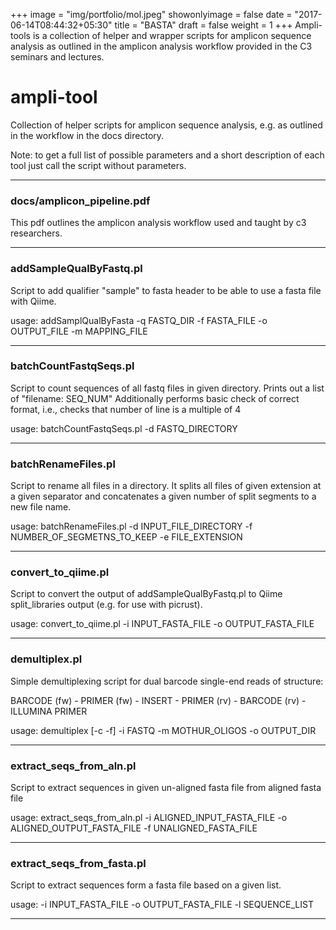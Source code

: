 +++
image = "img/portfolio/mol.jpeg"
showonlyimage = false
date = "2017-06-14T08:44:32+05:30"
title = "BASTA"
draft = false
weight = 1
+++
Ampli-tools is a collection of helper and wrapper scripts for amplicon sequence analysis as outlined in the amplicon analysis workflow provided in the C3 seminars and lectures.

<!--more-->

# ampli-tool
Collection of helper scripts for amplicon sequence analysis, e.g. as outlined in the workflow in the docs directory.

Note: to get a full list of possible parameters and a short description of each tool just call the script without parameters.


---

### docs/amplicon_pipeline.pdf

This pdf outlines the amplicon analysis workflow used and taught by c3 researchers.

---

### addSampleQualByFastq.pl
Script to add qualifier "sample" to fasta header to be able to use a fasta file with Qiime.

usage: addSamplQualByFasta -q FASTQ_DIR -f FASTA_FILE -o OUTPUT_FILE -m MAPPING_FILE

---

### batchCountFastqSeqs.pl
Script to count sequences of all fastq files in given directory. Prints out a list of "filename: SEQ_NUM" Additionally performs basic check of correct format, i.e., checks that number of line is a multiple of 4

usage: batchCountFastqSeqs.pl -d FASTQ_DIRECTORY

---

### batchRenameFiles.pl
Script to rename all files in a directory. It splits all files of given extension at a given separator and concatenates a given number of split segments to a new file name.

usage: batchRenameFiles.pl -d INPUT_FILE_DIRECTORY -f NUMBER_OF_SEGMETNS_TO_KEEP -e FILE_EXTENSION

---

### convert_to_qiime.pl
Script to convert the output of addSampleQualByFastq.pl to Qiime split_libraries output (e.g. for use with picrust).

usage: convert_to_qiime.pl -i INPUT_FASTA_FILE -o OUTPUT_FASTA_FILE

---

### demultiplex.pl
Simple demultiplexing script for dual barcode single-end reads of structure:

BARCODE (fw) - PRIMER (fw) - INSERT - PRIMER (rv) - BARCODE (rv) - ILLUMINA PRIMER

usage: demultiplex [-c -f] -i FASTQ -m MOTHUR_OLIGOS -o OUTPUT_DIR

---

### extract_seqs_from_aln.pl
Script to extract sequences in given un-aligned fasta file from aligned fasta file

usage: extract_seqs_from_aln.pl -i ALIGNED_INPUT_FASTA_FILE -o ALIGNED_OUTPUT_FASTA_FILE -f UNALIGNED_FASTA_FILE

---

### extract_seqs_from_fasta.pl
Script to extract sequences form a fasta file based on a given list.

usage: -i INPUT_FASTA_FILE -o OUTPUT_FASTA_FILE -l SEQUENCE_LIST

---




